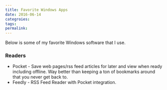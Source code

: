 ```yaml
---
title: Favorite Windows Apps
date: 2016-06-14
categroies:
tags:
permalink: 
---
```


Below is some of my favorite Windows software that I use.

### Readers

* Pocket - Save web pages/rss feed articles for later and view when ready including offline. Way better than keeping a ton of bookmarks around that you never get back to.
* Feedly - RSS Feed Reader with Pocket integration.

